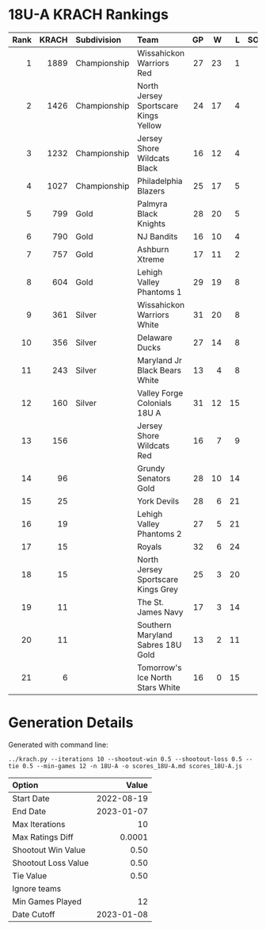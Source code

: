 # 18U-A KRACH Rankings
Rank|KRACH|Subdivision|Team|GP|W|L|SOW|SOL|T|SoS
---:|---:|:---|:---|---:|---:|---:|---:|---:|---:|---:
1|1889|Championship|Wissahickon Warriors Red|27|23|1|2|1|0|409
2|1426|Championship|North Jersey Sportscare Kings Yellow|24|17|4|1|2|0|641
3|1232|Championship|Jersey Shore Wildcats Black|16|12|4|0|0|0|668
4|1027|Championship|Philadelphia Blazers|25|17|5|1|2|0|561
5|799|Gold|Palmyra Black Knights|28|20|5|1|2|0|393
6|790|Gold|NJ Bandits|16|10|4|1|1|0|634
7|757|Gold|Ashburn Xtreme|17|11|2|4|0|0|296
8|604|Gold|Lehigh Valley Phantoms 1|29|19|8|2|0|0|527
9|361|Silver|Wissahickon Warriors White|31|20|8|0|3|0|289
10|356|Silver|Delaware Ducks|27|14|8|3|2|0|495
11|243|Silver|Maryland Jr Black Bears White|13|4|8|0|1|0|884
12|160|Silver|Valley Forge Colonials 18U A|31|12|15|1|3|0|541
13|156||Jersey Shore Wildcats Red|16|7|9|0|0|0|694
14|96||Grundy Senators Gold|28|10|14|2|1|1|389
15|25||York Devils|28|6|21|1|0|0|408
16|19||Lehigh Valley Phantoms 2|27|5|21|1|0|0|510
17|15||Royals|32|6|24|0|2|0|376
18|15||North Jersey Sportscare Kings Grey|25|3|20|0|1|1|389
19|11||The St. James Navy|17|3|14|0|0|0|251
20|11||Southern Maryland Sabres 18U Gold|13|2|11|0|0|0|327
21|6||Tomorrow's Ice North Stars White|16|0|15|1|0|0|752
# Generation Details

Generated with command line:
```
../krach.py --iterations 10 --shootout-win 0.5 --shootout-loss 0.5 --tie 0.5 --min-games 12 -n 18U-A -o scores_18U-A.md scores_18U-A.js
```

| Option | Value |
| :----- | ----: |
| Start Date | 2022-08-19 |
| End Date | 2023-01-07 |
| Max Iterations | 10 |
| Max Ratings Diff | 0.0001 |
| Shootout Win Value | 0.50 |
| Shootout Loss Value | 0.50 |
| Tie Value | 0.50 |
| Ignore teams |  |
| Min Games Played | 12 |
| Date Cutoff | 2023-01-08 |

